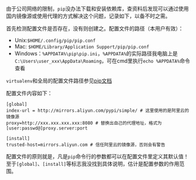 由于公司网络的限制，`pip`没办法下载和安装依赖库，查资料后发现可以通过使用国内镜像源或使用代理的方式解决这个问题，记录如下，以备不时之需。

首先检测配置文件是否存在，没有则创建之。配置文件的路径（本用户有效）：

- Unix:`$HOME/.config/pip/pip.conf`
- Mac: `$HOME/Library/Application Support/pip/pip.conf`
- Windows：`%APPDATA%\pip\pip.ini`，`%APPDATA%`的实际路径我电脑上是`C:\Users\user_xxx\AppData\Roaming`，可在cmd里执行`echo %APPDATA%`命令查看

`virtualenv`和全局的配置文件路径参见[pip文档](https://pip.pypa.io/en/stable/user_guide/#config-file)

配置文件内容如下：

```
[global]
index-url = http://mirrors.aliyun.com/pypi/simple/ # 这里使用的是阿里云的镜像源
proxy=http://xxx.xxx.xxx.xxx:8080 # 替换出自己的代理地址，格式为[user:passwd@]proxy.server:port

[install]
trusted-host=mirrors.aliyun.com # 信任阿里云的镜像源，否则会有警告
```

配置文件的原则就是，凡是`pip`命令行的参数都可以在配置文件里定义其默认值！   
至于`[global]`、`[install]`等标志我没找到具体说明，估计是配置参数的作用范围。
